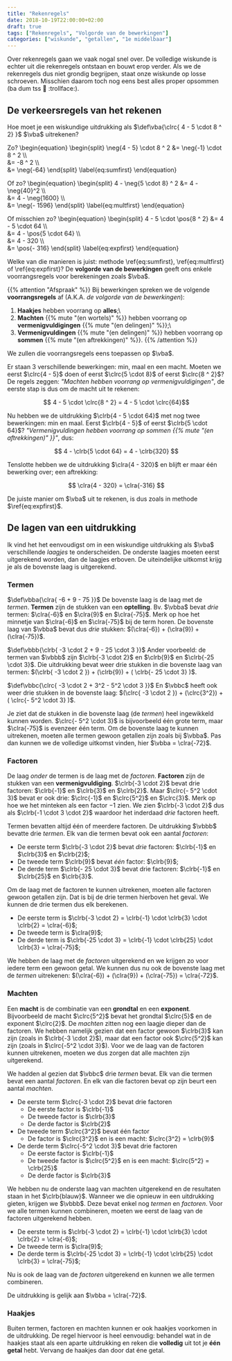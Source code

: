 ```yaml
---
title: "Rekenregels"
date: 2018-10-19T22:00:00+02:00
draft: true
tags: ["Rekenregels", "Volgorde van de bewerkingen"]
categories: ["wiskunde", "getallen", "1e middelbaar"]
---
```

Over rekenregels gaan we vaak nogal snel over. De volledige wiskunde is echter
uit die rekenregels ontstaan en bouwt erop verder. Als we de rekenregels dus
niet grondig begrijpen, staat onze wiskunde op losse schroeven. Misschien
daarom toch nog eens best alles proper opsommen (ba dum tss :drum: :trollface:).

## De verkeersregels van het rekenen
Hoe moet je een wiskundige uitdrukking als
$\def\vba{\clrc{ 4 - 5 \cdot 8 ^ 2} }$
$\vba$
uitrekenen?

Zo?
\begin{equation}
    \begin{split}
        \neg{4 - 5} \cdot 8 ^ 2
        &= \neg{-1} \cdot 8 ^ 2 \\\\\
        &= -8 ^ 2 \\\\\
        &= \neg{-64}
    \end{split}
    \label{eq:sumfirst}
\end{equation}

Of zo?
\begin{equation}
    \begin{split}
        4 - \neg{5 \cdot 8} ^ 2
        &= 4 - \neg{40}^2 \\\\\
        &= 4 - \neg{1600} \\\\\
        &= \neg{- 1596}
    \end{split}
    \label{eq:multfirst}
\end{equation}

 Of misschien zo?
\begin{equation}
    \begin{split}
        4 - 5 \cdot \pos{8 ^ 2}
        &= 4 - 5 \cdot 64 \\\\\
        &= 4 - \pos{5 \cdot 64} \\\\\
        &= 4 - 320 \\\\\
        &= \pos{- 316}
    \end{split}
    \label{eq:expfirst}
\end{equation}

Welke van die manieren is juist: methode \ref{eq:sumfirst}, \ref{eq:multfirst} of
\ref{eq:expfirst}? De **volgorde van de bewerkingen** geeft ons enkele
voorrangsregels voor berekeningen zoals $\vba$.

{{% attention "Afspraak" %}}
Bij bewerkingen spreken we de volgende **voorrangsregels** af (A.K.A. *de
volgorde van de bewerkingen*):

1. **Haakjes** hebben voorrang op **alles**;\\
2. **Machten** {{% mute "(en wortels)" %}} hebben voorrang op
**vermenigvuldigingen** {{% mute "(en delingen)" %}};\\
3. **Vermenigvuldingen** {{% mute "(en delingen)" %}} hebben voorrang op
    **sommen** {{% mute "(en aftrekkingen)" %}}.
{{% /attention %}}

We zullen die voorrangsregels eens toepassen op $\vba$.

Er staan $3$ verschillende bewerkingen: min, maal en een macht. Moeten we eerst
$\clrc{4 - 5}$ doen of eerst $\clrc{5 \cdot 8}$ of eerst $\clrc{8 ^ 2}$? De
regels zeggen: *"Machten hebben
voorrang op vermenigvuldigingen"*, de eerste stap is dus om de macht uit te rekenen:

$$ 4 - 5 \cdot \clrc{8 ^ 2} = 4 - 5 \cdot \clrc{64}$$

Nu hebben we de uitdrukking $\clrb{4 - 5 \cdot 64}$ met nog twee bewerkingen:
min en maal. Eerst $\clrb{4 - 5}$ of eerst $\clrb{5 \cdot 64}$?
*"Vermenigvuldingen hebben voorrang op sommen {{% mute "(en aftrekkingen)" }}"*, dus:

$$ 4 - \clrb{5 \cdot 64} = 4 - \clrb{320} $$

Tenslotte hebben we de uitdrukking $\clra{4 - 320}$ en blijft er maar één
bewerking over; een aftrekking:

$$ \clra{4 - 320} = \clra{-316} $$

De juiste manier om $\vba$ uit te rekenen, is dus zoals in methode
$\ref{eq:expfirst}$.

## De lagen van een uitdrukking
Ik vind het het eenvoudigst om in een wiskundige uitdrukking als $\vba$
verschillende *laagjes* te onderscheiden. De onderste laagjes moeten eerst
uitgerekend worden, dan de laagjes erboven. De uiteindelijke uitkomst krijg je
als de bovenste laag is uitgerekend.

### Termen
$\def\vbba{\clra{ -6 + 9 - 75 }}$
De bovenste laag is de laag met de *termen*. **Termen** zijn de stukken van een
**optelling**. Bv. $\vbba$ bevat *drie* termen: $\clra{-6}$ en $\clra{9}$ en
$\clra{-75}$. Merk op hoe het minnetje van $\clra{-6}$ en $\clra{-75}$ bij de
term horen. De bovenste laag van $\vbba$ bevat dus *drie* stukken:
$(\clra{-6}) + (\clra{9}) + (\clra{-75})$.

$\def\vbbb{\clrb{ -3 \cdot 2 + 9 - 25 \cdot 3 }}$
Ander voorbeeld: de termen van $\vbbb$ zijn $\clrb{-3 \cdot 2}$ en $\clrb{9}$ en
$\clrb{-25 \cdot 3}$. Die uitdrukking bevat weer drie stukken in die bovenste
laag van termen:
$(\clrb{ -3 \cdot 2 }) + (\clrb{9}) + ( \clrb{- 25 \cdot 3} )$.

$\def\vbbc{\clrc{ -3 \cdot 2 + 3^2 - 5^2 \cdot 3 }}$
En $\vbbc$ heeft ook weer drie stukken in de bovenste laag:
$(\clrc{ -3 \cdot 2 }) + (\clrc{3^2}) + ( \clrc{- 5^2 \cdot 3} )$.

Je ziet dat de stukken in die bovenste laag (de *termen*) heel ingewikkeld
kunnen worden. $\clrc{- 5^2 \cdot 3}$ is bijvoorbeeld één grote term, maar
$\clra{-75}$ is evenzeer één term. Om de bovenste laag te kunnen uitrekenen,
moeten alle termen gewoon getallen zijn zoals bij $\vbba$. Pas dan kunnen we de
volledige uitkomst vinden, hier $\vbba = \clra{-72}$.

### Factoren
De laag *onder* de termen is de laag met de *factoren*. **Factoren** zijn de stukken
van een **vermenigvuldiging**. $\clrb{-3 \cdot 2}$ bevat drie factoren:
$\clrb{-1}$ en $\clrb{3}$ en $\clrb{2}$. Maar $\clrc{- 5^2 \cdot 3}$ bevat er
ook drie: $\clrc{-1}$ en $\clrc{5^2}$ en $\clrc{3}$. Merk op hoe we het
minteken als een factor $-1$ zien. We zien $\clrb{-3 \cdot 2}$ dus als
$\clrb{-1 \cdot 3 \cdot 2}$ waardoor het inderdaad *drie* factoren heeft.

Termen bevatten altijd één of meerdere factoren. De uitdrukking
$\vbbb$ bevatte drie *termen*. Elk van die termen bevat ook een aantal
*factoren*:

* De eerste term $\clrb{-3 \cdot 2}$ bevat *drie* factoren: $\clrb{-1}$ en $\clrb{3}$ en
$\clrb{2}$;
* De tweede term $\clrb{9}$ bevat *één* factor: $\clrb{9}$;
* De derde term $\clrb{- 25 \cdot 3}$ bevat drie factoren: $\clrb{-1}$ en $\clrb{25}$
en $\clrb{3}$.

Om de laag met de factoren te
kunnen uitrekenen, moeten alle factoren gewoon getallen zijn. Dat is bij de
drie termen hierboven het geval. We kunnen de drie termen dus elk berekenen.

* De eerste term is $\clrb{-3 \cdot 2} = \clrb{-1} \cdot \clrb{3} \cdot \clrb{2} =
\clra{-6}$;
* De tweede term is $\clra{9}$;
* De derde term is $\clrb{-25 \cdot 3} = \clrb{-1} \cdot \clrb{25} \cdot \clrb{3} =
\clra{-75}$;

We hebben de laag met de *factoren* uitgerekend en we krijgen zo voor iedere
term een gewoon getal. We kunnen dus nu ook de bovenste laag met de *termen*
uitrekenen:
$(\clra{-6}) + (\clra{9}) + (\clra{-75}) = \clra{-72}$.

### Machten
Een **macht** is de combinatie van een **grondtal** en een **exponent**.
Bijvoorbeeld de macht $\clrc{5^2}$ bevat het grondtal $\clrc{5}$ en de exponent
$\clrc{2}$.
De *machten* zitten nog een laagje dieper dan de factoren. We hebben namelijk
gezien dat een factor gewoon $\clrb{3}$ kan zijn (zoals in $\clrb{-3 \cdot
2}$), maar dat een factor ook $\clrc{5^2}$ kan zijn (zoals in $\clrc{-5^2 \cdot
3}$). Voor we de laag van de factoren kunnen uitrekenen, moeten we dus zorgen
dat alle machten zijn uitgerekend.

We hadden al gezien dat $\vbbc$ drie *termen* bevat. Elk van die termen bevat een
aantal *factoren*. En elk van die factoren bevat op zijn beurt een aantal
*machten*.

* De eerste term $\clrc{-3 \cdot 2}$ bevat drie factoren
    - De eerste factor is $\clrb{-1}$
    - De tweede factor is $\clrb{3}$
    - De derde factor is $\clrb{2}$
* De tweede term $\clrc{3^2}$ bevat één factor
    - De factor is $\clrc{3^2}$ en is een macht: $\clrc{3^2} = \clrb{9}$
* De derde term $\clrc{-5^2 \cdot 3}$ bevat drie factoren
    - De eerste factor is $\clrb{-1}$ 
    - De tweede factor is $\clrc{5^2}$ en is een macht: $\clrc{5^2} = \clrb{25}$
    - De derde factor is $\clrb{3}$

We hebben nu de onderste laag van machten uitgerekend en de resultaten staan in
het $\clrb{blauw}$. Wanneer we die opnieuw in een uitdrukking gieten, krijgen
we $\vbbb$. Deze bevat enkel nog *termen* en *factoren*. Voor we alle termen
kunnen combineren, moeten we eerst de laag van de factoren uitgerekend hebben.

* De eerste term is $\clrb{-3 \cdot 2} = \clrb{-1} \cdot \clrb{3} \cdot \clrb{2} =
\clra{-6}$;
* De tweede term is $\clra{9}$;
* De derde term is $\clrb{-25 \cdot 3} = \clrb{-1} \cdot \clrb{25} \cdot \clrb{3} =
\clra{-75}$;

Nu is ook de laag van de *factoren* uitgerekend en kunnen we alle termen
combineren.

De uitdrukking is gelijk aan $\vbba = \clra{-72}$.

### Haakjes
Buiten termen, factoren en machten kunnen er ook haakjes voorkomen in de
uitdrukking. De regel hiervoor is heel eenvoudig: behandel wat in de haakjes
staat als een aparte uitdrukking en reken die **volledig** uit tot je **één
getal** hebt. Vervang de haakjes dan door dat éne getal.

